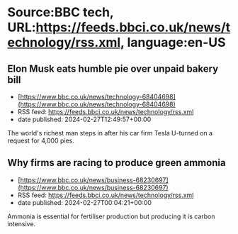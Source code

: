 # Source:BBC tech, URL:https://feeds.bbci.co.uk/news/technology/rss.xml, language:en-US

## Elon Musk eats humble pie over unpaid bakery bill
 - [https://www.bbc.co.uk/news/technology-68404698](https://www.bbc.co.uk/news/technology-68404698)
 - RSS feed: https://feeds.bbci.co.uk/news/technology/rss.xml
 - date published: 2024-02-27T12:49:57+00:00

The world's richest man steps in after his car firm Tesla U-turned on a request for 4,000 pies.

## Why firms are racing to produce green ammonia
 - [https://www.bbc.co.uk/news/business-68230697](https://www.bbc.co.uk/news/business-68230697)
 - RSS feed: https://feeds.bbci.co.uk/news/technology/rss.xml
 - date published: 2024-02-27T00:04:21+00:00

Ammonia is essential for fertiliser production but producing it is carbon intensive.

